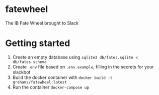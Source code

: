 # fatewheel
The IB Fate Wheel brought to Slack

# Getting started

1. Create an empty database using `sqlite3 db/fates.sqlite < db/fates.schema`
1. Create `.env` file based on `.env.example`, filling in the secrets for your slackbot
1. Build the docker container with `docker build -t grahams/fatewheel:latest .`
1. Run the container `docker-compose up`
